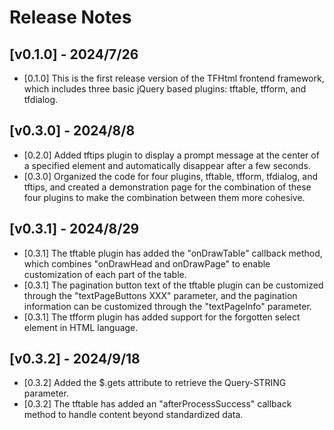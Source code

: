 # Release Notes

## [v0.1.0] - 2024/7/26

* [0.1.0] This is the first release version of the TFHtml frontend framework, which includes three basic jQuery based plugins: tftable, tfform, and tfdialog.

## [v0.3.0] - 2024/8/8

* [0.2.0] Added tftips plugin to display a prompt message at the center of a specified element and automatically disappear after a few seconds.
* [0.3.0] Organized the code for four plugins, tftable, tfform, tfdialog, and tftips, and created a demonstration page for the combination of these four plugins to make the combination between them more cohesive.

## [v0.3.1] - 2024/8/29

* [0.3.1] The tftable plugin has added the "onDrawTable" callback method, which combines "onDrawHead and onDrawPage" to enable customization of each part of the table.
* [0.3.1] The pagination button text of the tftable plugin can be customized through the "textPageButtons XXX" parameter, and the pagination information can be customized through the "textPageInfo" parameter.
* [0.3.1] The tfform plugin has added support for the forgotten select element in HTML language.

## [v0.3.2] - 2024/9/18

* [0.3.2] Added the $.gets attribute to retrieve the Query-STRING parameter.
* [0.3.2] The tftable has added an "afterProcessSuccess" callback method to handle content beyond standardized data.
